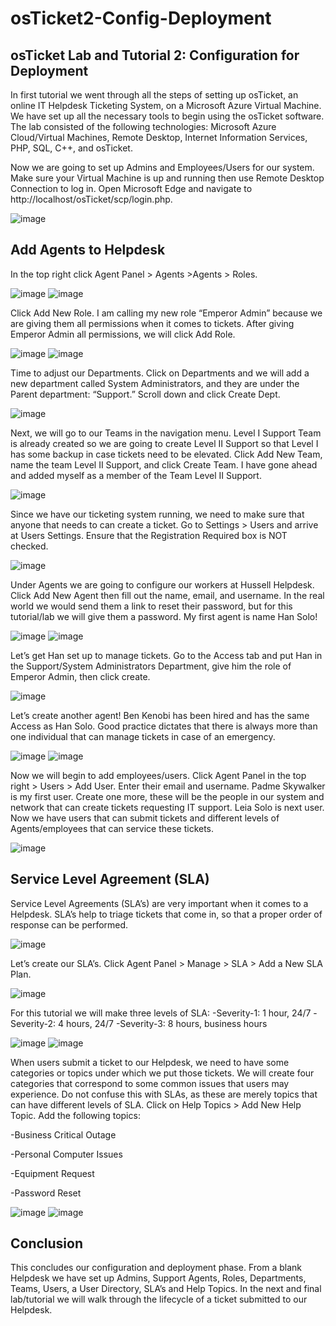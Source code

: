 # osTicket2-Config-Deployment

## osTicket Lab and Tutorial 2: Configuration for Deployment

In first tutorial we went through all the steps of setting up osTicket, an online IT Helpdesk Ticketing System, on a Microsoft Azure Virtual Machine. We have set up all the necessary tools to begin using the osTicket software. The lab consisted of the following technologies: Microsoft Azure Cloud/Virtual Machines, Remote Desktop, Internet Information Services, PHP, SQL, C++, and osTicket. 

Now we are going to set up Admins and Employees/Users for our system. Make sure your Virtual Machine is up and running then use Remote Desktop Connection to log in. Open Microsoft Edge and navigate to  http://localhost/osTicket/scp/login.php.
 
![image](https://user-images.githubusercontent.com/114452968/231040001-c5afdb85-878a-4515-a6a5-86a6deabf147.png)

## Add Agents to Helpdesk

In the top right click Agent Panel > Agents >Agents > Roles. 
 
![image](https://user-images.githubusercontent.com/114452968/231040061-02891180-dbae-47b6-b858-f06286f63b73.png)
![image](https://user-images.githubusercontent.com/114452968/231040073-0349dfa3-90bd-496a-bc0c-a5fb7914e528.png)

Click Add New Role. I am calling my new role “Emperor Admin” because we are giving them all permissions when it comes to tickets. After giving Emperor Admin all permissions, we will click Add Role.
 
![image](https://user-images.githubusercontent.com/114452968/231040129-c66730d8-4e4b-4e08-baa7-24edc552d891.png)
![image](https://user-images.githubusercontent.com/114452968/231040141-bc9163e0-387f-4fe0-b308-9108c4f100e0.png)
 
Time to adjust our Departments. Click on Departments and we will add a new department called System Administrators, and they are under the Parent department: “Support.” Scroll down and click Create Dept.
 
![image](https://user-images.githubusercontent.com/114452968/231040177-9b1b96d2-4596-45fe-a0f9-0f6825b9a97c.png)

Next, we will go to our Teams in the navigation menu. Level I Support Team is already created so we are going to create Level II Support so that Level I has some backup in case tickets need to be elevated. Click Add New Team, name the team Level II Support, and click Create Team. I have gone ahead and added myself as a member of the Team Level II Support.
 
![image](https://user-images.githubusercontent.com/114452968/231040219-6294a390-60be-4097-b2cf-e2c9025d34f8.png)

Since we have our ticketing system running, we need to make sure that anyone that needs to can create a ticket. Go to Settings > Users and arrive at Users Settings. Ensure that the Registration Required box is NOT checked.
 
![image](https://user-images.githubusercontent.com/114452968/231040258-4c166f2c-cdc3-43a9-b241-f6c22c42fa46.png)

Under Agents we are going to configure our workers at Hussell Helpdesk. Click Add New Agent then fill out the name, email, and username. In the real world we would send them a link to reset their password, but for this tutorial/lab we will give them a password. My first agent is name Han Solo!
 
![image](https://user-images.githubusercontent.com/114452968/231040290-4335a5c6-45a5-4822-ae90-7b81a25c66eb.png)
![image](https://user-images.githubusercontent.com/114452968/231040312-ad7e99f8-6306-4061-a2a7-066d8562522b.png)
 
Let’s get Han set up to manage tickets. Go to the Access tab and put Han in the Support/System Administrators Department, give him the role of Emperor Admin, then click create.

![image](https://user-images.githubusercontent.com/114452968/231040336-2c68111c-77b7-4989-8921-5c40b7edfc83.png)
 
Let’s create another agent! Ben Kenobi has been hired and has the same Access as Han Solo. Good practice dictates that there is always more than one individual that can manage tickets in case of an emergency.
 
![image](https://user-images.githubusercontent.com/114452968/231040373-29971225-b1f6-461d-be2f-dc9f5c3c9406.png)
![image](https://user-images.githubusercontent.com/114452968/231040404-ea7b61ae-b2b6-481d-a098-483656f9d3a1.png)

Now we will begin to add employees/users. Click Agent Panel in the top right > Users > Add User. Enter their email and username. Padme Skywalker is my first user. Create one more, these will be the people in our system and network that can create tickets requesting IT support. Leia Solo is next user. Now we have users that can submit tickets and different levels of Agents/employees that can service these tickets.

![image](https://user-images.githubusercontent.com/114452968/231040570-ce1533a4-2fb7-4366-b74d-6ac4f049a338.png)
 
## Service Level Agreement (SLA)

Service Level Agreements (SLA’s) are very important when it comes to a Helpdesk. SLA’s help to triage tickets that come in, so that a proper order of response can be performed.
 
![image](https://user-images.githubusercontent.com/114452968/231040637-a976517e-dcc0-4d43-a6ed-b6a7be9a872b.png)

Let’s create our SLA’s. Click Agent Panel > Manage > SLA > Add a New SLA Plan.
 
![image](https://user-images.githubusercontent.com/114452968/231040659-8ca6d76e-582c-4e0f-8a53-9ae062e9f3fe.png)

For this tutorial we will make three levels of SLA:
-Severity-1: 1 hour, 24/7
-Severity-2: 4 hours, 24/7
-Severity-3: 8 hours, business hours
 
![image](https://user-images.githubusercontent.com/114452968/231040698-5d6ffddf-0925-41e8-9ce6-e793982ca000.png)
![image](https://user-images.githubusercontent.com/114452968/231040726-c694c91d-c2a0-45eb-aea7-512124e17531.png)
 
When users submit a ticket to our Helpdesk, we need to have some categories or topics under which we put those tickets. We will create four categories that correspond to some common issues that users may experience. Do not confuse this with SLAs, as these are merely topics that can have different levels of SLA. Click on Help Topics > Add New Help Topic. Add the following topics: 

-Business Critical Outage

-Personal Computer Issues

-Equipment Request

-Password Reset

![image](https://user-images.githubusercontent.com/114452968/231040853-4162e024-fd32-4c8c-99a2-331c57c0ca67.png)
![image](https://user-images.githubusercontent.com/114452968/231040868-d707553d-1149-4ad3-a831-b069223a7c3b.png)
 
## Conclusion

This concludes our configuration and deployment phase. From a blank Helpdesk we have set up Admins, Support Agents, Roles, Departments, Teams, Users, a User Directory, SLA’s and Help Topics. In the next and final lab/tutorial we will walk through the lifecycle of a ticket submitted to our Helpdesk. 
